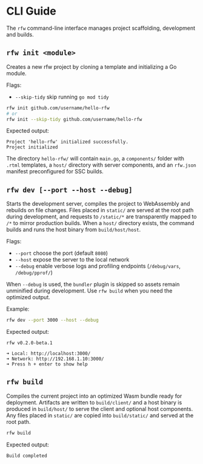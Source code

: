 # CLI Guide

The `rfw` command-line interface manages project scaffolding, development and builds.

## `rfw init <module>`

Creates a new rfw project by cloning a template and initializing a Go module.

Flags:

- `--skip-tidy` skip running `go mod tidy`

```bash
rfw init github.com/username/hello-rfw
# or
rfw init --skip-tidy github.com/username/hello-rfw
```

Expected output:

```text
Project 'hello-rfw' initialized successfully.
Project initialized
```

The directory `hello-rfw/` will contain `main.go`, a `components/` folder with `.rtml` templates, a `host/` directory with server components, and an `rfw.json` manifest preconfigured for SSC builds.

## `rfw dev [--port --host --debug]`

Starts the development server, compiles the project to WebAssembly and rebuilds on file changes. Files placed in `static/` are served at the root path during development, and requests to `/static/*` are transparently mapped to `/*` to mirror production builds. When a `host/` directory exists, the command builds and runs the host binary from `build/host/host`.

Flags:

- `--port` choose the port (default `8080`)
- `--host` expose the server to the local network
- `--debug` enable verbose logs and profiling endpoints (`/debug/vars`, `/debug/pprof/`)

When `--debug` is used, the `bundler` plugin is skipped so assets remain unminified during development. Use `rfw build` when you need the optimized output.

Example:

```bash
rfw dev --port 3000 --host --debug
```

Expected output:

```text
rfw v0.2.0-beta.1

➜ Local: http://localhost:3000/
➜ Network: http://192.168.1.10:3000/
➜ Press h + enter to show help
```

## `rfw build`

Compiles the current project into an optimized Wasm bundle ready for deployment.
Artifacts are written to `build/client/` and a host binary is produced in `build/host/` to serve the client and optional host components. Any files placed in `static/` are copied into `build/static/` and served at the root path.

```bash
rfw build
```

Expected output:

```text
Build completed
```
